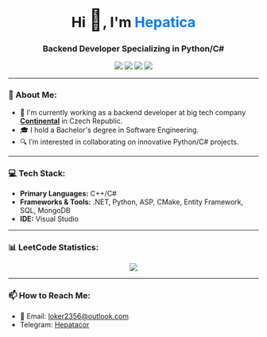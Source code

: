 <h1 align="center">
  Hi <span style="font-size: 1.5em;">👋</span>, I'm <a href="https://danil.hepatico.ru/" target="_blank" style="color: #007bff; text-decoration: none;">Hepatica</a>
</h1>

<h3 align="center">Backend Developer Specializing in Python/C#</h3>

<p align="center">
  <img src="https://img.shields.io/badge/Engineer-Continental-blue?style=flat&logo=continental&logoColor=white"/>
  <img src="https://img.shields.io/badge/Language-C%23-brightgreen?style=flat&logo=c-sharp&logoColor=white"/>
  <img src="https://img.shields.io/badge/Degree-Software%20Engineering-orange?style=flat"/>
  <img src="https://img.shields.io/badge/Location-Czech%20Republic-red?style=flat"/>
</p>

<hr/>

<h3>👀 About Me:</h3>
<ul>
  <li>💼 I'm currently working as a backend developer at big tech company <a href="https://www.continental.com/en/" target="_blank"><strong>Continental</strong></a> in Czech Republic.</li>
  <li>🎓 I hold a Bachelor's degree in Software Engineering.</li>
  <li>🔍 I’m interested in collaborating on innovative Python/C# projects.</li>
</ul>

<hr/>

<h3>💻 Tech Stack:</h3>
<ul>
  <li><strong>Primary Languages:</strong> C++/C#</li>
  <li><strong>Frameworks & Tools:</strong> .NET, Python, ASP, CMake, Entity Framework, SQL, MongoDB</li>
  <li><strong>IDE:</strong> Visual Studio</li>
</ul>

<hr/>

<h3>📊 LeetCode Statistics:</h3>
<p align="center">
 <img src='https://leetcard.jacoblin.cool/loker2000?ext=activity'></img>
</p>

<hr/>

<h3>📫 How to Reach Me:</h3>
<ul>
  <li>📧 Email: <a href="mailto:loker2356@outlook.com">loker2356@outlook.com</a></li>
  <li>Telegram: <a href="https://t.me/Hepatacor">Hepatacor</a></li>
</ul>
